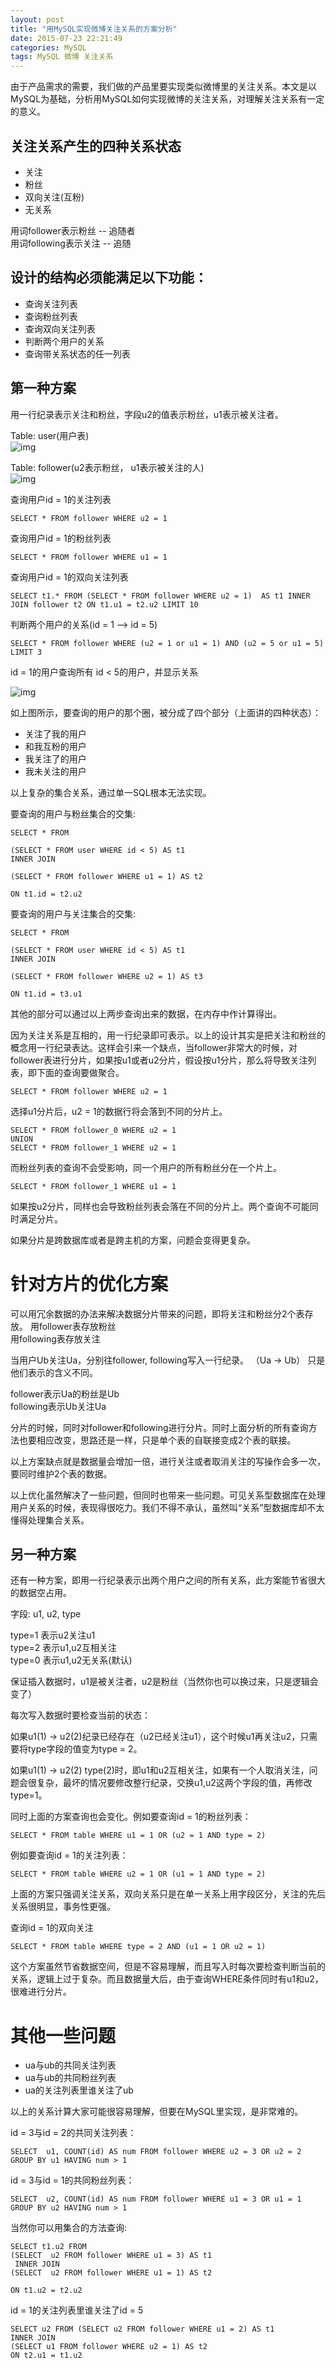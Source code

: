 ```yaml
---
layout: post
title: "用MySQL实现微博关注关系的方案分析"
date: 2015-07-23 22:21:49
categories: MySQL
tags: MySQL 微博 关注关系
---
```



由于产品需求的需要，我们做的产品里要实现类似微博里的关注关系。本文是以MySQL为基础，分析用MySQL如何实现微博的关注关系，对理解关注关系有一定的意义。

## 关注关系产生的四种关系状态 ##

- 关注
- 粉丝
- 双向关注(互粉)
- 无关系

用词follower表示粉丝		-- 追随者  
用词following表示关注	    -- 追随  


## 设计的结构必须能满足以下功能： ## 

- 查询关注列表
- 查询粉丝列表
- 查询双向关注列表
- 判断两个用户的关系
- 查询带关系状态的任一列表

## 第一种方案 ##
用一行纪录表示关注和粉丝，字段u2的值表示粉丝，u1表示被关注者。

Table: user(用户表)  
![img](/assets/img/3.png)

Table: follower(u2表示粉丝， u1表示被关注的人)  
![img](/assets/img/1.png)

查询用户id = 1的关注列表

```
SELECT * FROM follower WHERE u2 = 1
```

查询用户id = 1的粉丝列表

```
SELECT * FROM follower WHERE u1 = 1
```

查询用户id = 1的双向关注列表

```
SELECT t1.* FROM (SELECT * FROM follower WHERE u2 = 1)  AS t1 INNER JOIN follower t2 ON t1.u1 = t2.u2 LIMIT 10
```

判断两个用户的关系(id = 1  --> id = 5)

```
SELECT * FROM follower WHERE (u2 = 1 or u1 = 1) AND (u2 = 5 or u1 = 5) LIMIT 3
```

id = 1的用户查询所有 id < 5的用户，并显示关系

![img](/assets/img/2.png)

如上图所示，要查询的用户的那个圈，被分成了四个部分（上面讲的四种状态）：

- 关注了我的用户
- 和我互粉的用户
- 我关注了的用户
- 我未关注的用户

以上复杂的集合关系，通过单一SQL根本无法实现。

要查询的用户与粉丝集合的交集:

```
SELECT * FROM 

(SELECT * FROM user WHERE id < 5) AS t1
INNER JOIN

(SELECT * FROM follower WHERE u1 = 1) AS t2

ON t1.id = t2.u2
```


要查询的用户与关注集合的交集:

```
SELECT * FROM 

(SELECT * FROM user WHERE id < 5) AS t1
INNER JOIN

(SELECT * FROM follower WHERE u2 = 1) AS t3

ON t1.id = t3.u1
```

其他的部分可以通过以上两步查询出来的数据，在内存中作计算得出。

因为关注关系是互相的，用一行纪录即可表示。以上的设计其实是把关注和粉丝的概念用一行纪录表达。这样会引来一个缺点，当follower非常大的时候，对follower表进行分片，如果按u1或者u2分片，假设按u1分片，那么将导致关注列表，即下面的查询要做聚合。

```
SELECT * FROM follower WHERE u2 = 1
```

选择u1分片后，u2 = 1的数据行将会落到不同的分片上。

```
SELECT * FROM follower_0 WHERE u2 = 1
UNION 
SELECT * FROM follower_1 WHERE u2 = 1
```

而粉丝列表的查询不会受影响，同一个用户的所有粉丝分在一个片上。

```
SELECT * FROM follower_1 WHERE u1 = 1
```

如果按u2分片，同样也会导致粉丝列表会落在不同的分片上。两个查询不可能同时满足分片。

如果分片是跨数据库或者是跨主机的方案，问题会变得更复杂。

# 针对方片的优化方案 #

可以用冗余数据的办法来解决数据分片带来的问题，即将关注和粉丝分2个表存放。
用follower表存放粉丝  
用following表存放关注  

当用户Ub关注Ua，分别往follower, following写入一行纪录。 （Ua -> Ub） 只是他们表示的含义不同。

follower表示Ua的粉丝是Ub  
following表示Ub关注Ua  

分片的时候，同时对follower和following进行分片。同时上面分析的所有查询方法也要相应改变，思路还是一样，只是单个表的自联接变成2个表的联接。

以上方案缺点就是数据量会增加一倍，进行关注或者取消关注的写操作会多一次，要同时维护2个表的数据。

以上优化虽然解决了一些问题，但同时也带来一些问题。可见关系型数据库在处理用户关系的时候，表现得很吃力。我们不得不承认，虽然叫“关系”型数据库却不太懂得处理集合关系。


## 另一种方案 ##


还有一种方案，即用一行纪录表示出两个用户之间的所有关系，此方案能节省很大的数据空占用。

字段: u1, u2, type

type=1 表示u2关注u1  
type=2 表示u1,u2互相关注  
type=0 表示u1,u2无关系(默认)  

保证插入数据时，u1是被关注者，u2是粉丝（当然你也可以换过来，只是逻辑会变了）

每次写入数据时要检查当前的状态：

如果u1(1) -> u2(2)纪录已经存在（u2已经关注u1），这个时候u1再关注u2，只需要将type字段的值变为type = 2。

如果u1(1) -> u2(2) type(2)时，即u1和u2互相关注，如果有一个人取消关注，问题会很复杂，最坏的情况要修改整行纪录，交换u1,u2这两个字段的值，再修改type=1。

同时上面的方案查询也会变化。例如要查询id = 1的粉丝列表：

```
SELECT * FROM table WHERE u1 = 1 OR (u2 = 1 AND type = 2)
```
例如要查询id = 1的关注列表：

```
SELECT * FROM table WHERE u2 = 1 OR (u1 = 1 AND type = 2)
```

上面的方案只强调关注关系，双向关系只是在单一关系上用字段区分，关注的先后关系很明显，事务性更强。

查询id = 1的双向关注

```
SELECT * FROM table WHERE type = 2 AND (u1 = 1 OR u2 = 1)
```

这个方案虽然节省数据空间，但是不容易理解，而且写入时每次要检查判断当前的关系，逻辑上过于复杂。而且数据量大后，由于查询WHERE条件同时有u1和u2，很难进行分片。


# 其他一些问题 #

- ua与ub的共同关注列表
- ua与ub的共同粉丝列表
- ua的关注列表里谁关注了ub

以上的关系计算大家可能很容易理解，但要在MySQL里实现，是非常难的。

id = 3与id = 2的共同关注列表：

```
SELECT  u1, COUNT(id) AS num FROM follower WHERE u2 = 3 OR u2 = 2
GROUP BY u1 HAVING num > 1
```
id = 3与id = 1的共同粉丝列表：

```
SELECT  u2, COUNT(id) AS num FROM follower WHERE u1 = 3 OR u1 = 1
GROUP BY u2 HAVING num > 1

```

当然你可以用集合的方法查询:

```
SELECT t1.u2 FROM 
(SELECT  u2 FROM follower WHERE u1 = 3) AS t1
 INNER JOIN
(SELECT  u2 FROM follower WHERE u1 = 1) AS t2

ON t1.u2 = t2.u2
```

id = 1的关注列表里谁关注了id = 5
```
SELECT u2 FROM (SELECT u2 FROM follower WHERE u1 = 2) AS t1
INNER JOIN 
(SELECT u1 FROM follower WHERE u2 = 1) AS t2
ON t2.u1 = t1.u2
```